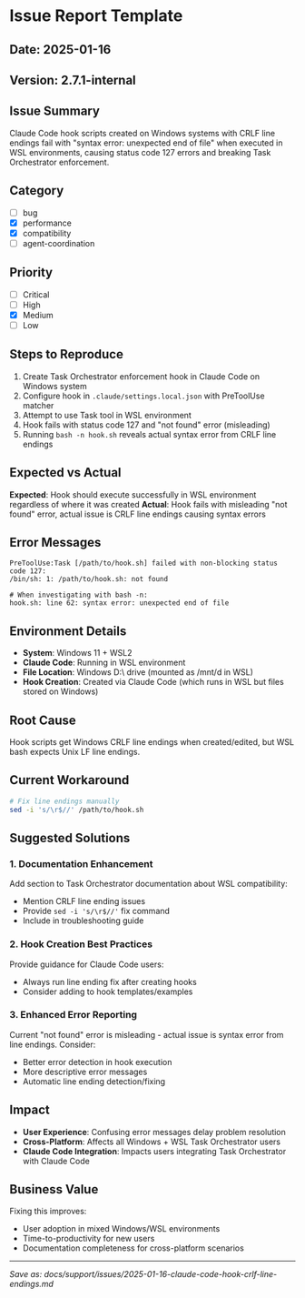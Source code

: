 # Issue Report Template

## Date: 2025-01-16
## Version: 2.7.1-internal

## Issue Summary
Claude Code hook scripts created on Windows systems with CRLF line endings fail with "syntax error: unexpected end of file" when executed in WSL environments, causing status code 127 errors and breaking Task Orchestrator enforcement.

## Category
- [ ] bug
- [x] performance
- [x] compatibility
- [ ] agent-coordination

## Priority
- [ ] Critical
- [ ] High
- [x] Medium
- [ ] Low

## Steps to Reproduce
1. Create Task Orchestrator enforcement hook in Claude Code on Windows system
2. Configure hook in `.claude/settings.local.json` with PreToolUse matcher
3. Attempt to use Task tool in WSL environment
4. Hook fails with status code 127 and "not found" error (misleading)
5. Running `bash -n hook.sh` reveals actual syntax error from CRLF line endings

## Expected vs Actual
**Expected**: Hook should execute successfully in WSL environment regardless of where it was created
**Actual**: Hook fails with misleading "not found" error, actual issue is CRLF line endings causing syntax errors

## Error Messages
```
PreToolUse:Task [/path/to/hook.sh] failed with non-blocking status code 127:
/bin/sh: 1: /path/to/hook.sh: not found

# When investigating with bash -n:
hook.sh: line 62: syntax error: unexpected end of file
```

## Environment Details
- **System**: Windows 11 + WSL2 
- **Claude Code**: Running in WSL environment
- **File Location**: Windows D:\ drive (mounted as /mnt/d in WSL)
- **Hook Creation**: Created via Claude Code (which runs in WSL but files stored on Windows)

## Root Cause
Hook scripts get Windows CRLF line endings when created/edited, but WSL bash expects Unix LF line endings.

## Current Workaround
```bash
# Fix line endings manually
sed -i 's/\r$//' /path/to/hook.sh
```

## Suggested Solutions

### 1. Documentation Enhancement
Add section to Task Orchestrator documentation about WSL compatibility:
- Mention CRLF line ending issues
- Provide `sed -i 's/\r$//'` fix command
- Include in troubleshooting guide

### 2. Hook Creation Best Practices
Provide guidance for Claude Code users:
- Always run line ending fix after creating hooks
- Consider adding to hook templates/examples

### 3. Enhanced Error Reporting
Current "not found" error is misleading - actual issue is syntax error from line endings. Consider:
- Better error detection in hook execution
- More descriptive error messages
- Automatic line ending detection/fixing

## Impact
- **User Experience**: Confusing error messages delay problem resolution
- **Cross-Platform**: Affects all Windows + WSL Task Orchestrator users
- **Claude Code Integration**: Impacts users integrating Task Orchestrator with Claude Code

## Business Value
Fixing this improves:
- User adoption in mixed Windows/WSL environments
- Time-to-productivity for new users
- Documentation completeness for cross-platform scenarios

---
*Save as: docs/support/issues/2025-01-16-claude-code-hook-crlf-line-endings.md*